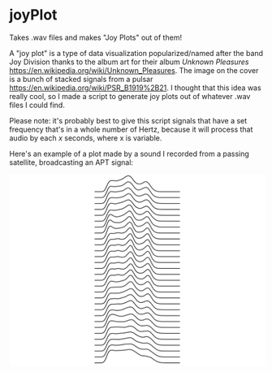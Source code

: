 # joyPlot
Takes .wav files and makes "Joy Plots" out of them!

A "joy plot" is a type of data visualization popularized/named after the band Joy Division thanks to the album art for their album _Unknown Pleasures_ https://en.wikipedia.org/wiki/Unknown_Pleasures. The image on the cover is a bunch of stacked signals from a pulsar https://en.wikipedia.org/wiki/PSR_B1919%2B21. I thought that this idea was really cool, so I made a script to generate joy plots out of whatever .wav files I could find.

Please note: it's probably best to give this script signals that have a set frequency that's in a whole number of Hertz, because it will process that audio by each _x_ seconds, where x is variable.

Here's an example of a plot made by a sound I recorded from a passing satellite, broadcasting an APT signal:

![Here's an example generated by this code](examplePlot.png)
